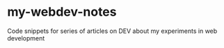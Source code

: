 # my-webdev-notes
Code snippets for series of articles on DEV about my experiments in web development
